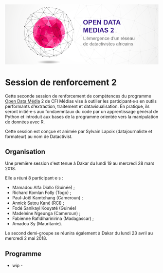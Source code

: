 ![](open_data_medias_cfijgt2.png)

# Session de renforcement 2
Cette seconde session de renforcement de compétences du programme [Open Data Média](http://www.cfi.fr/fr/projet/opendata-medias-2) 2 de CFI Médias vise à outiller les participant·e·s en outils performants d'extraction, traitement et datavisualisation. En pratique, ils seront initié·e·s aux fondaemntaux du code par un apprentissage général de Python et introduit aux bases de la programme orientée vers la manipulation de données avec R.

Cette session est conçue et animée par Sylvain Lapoix (datajournaliste et formateur) au nom de Datactivist.

## Organisation
Une première session s'est tenue à Dakar du lundi 19 au mercredi 28 mars 2018.

Elle a réuni 8 participant·e·s :
* Mamadou Alfa Diallo (Guinée) ;
* Richard Komlan Folly (Togo) ;
* Paul-Joël Kamtchang (Cameroun) ;
* Annick Satou Kané (RCI) ;
* Fodé Sanikayi Kouyaté (Guinée)
* Madeleine Ngeunga (Cameroun) ;
* Fabienne Rafidiharinirina (Madagascar) ;
* Amadou Sy (Mauritanie).

Le second demi-groupe se réunira également à Dakar du lundi 23 avril au mercredi 2 mai 2018.

## Programme
- wip -
